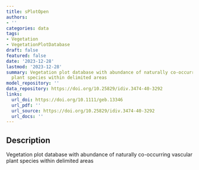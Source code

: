 ```yaml
---
title: sPlotOpen
authors:
- ''
categories: data
tags:
- Vegetation
- VegetationPlotDatabase
draft: false
featured: false
date: '2023-12-28'
lastmod: '2023-12-28'
summary: Vegetation plot database with abundance of naturally co-occurring vascular
  plant species within delimited areas
model_repository: ''
data_repository: https://doi.org/10.25829/idiv.3474-40-3292
links:
  url_doi: https://doi.org/10.1111/geb.13346
  url_pdf: ''
  url_source: https://doi.org/10.25829/idiv.3474-40-3292
  url_docs: ''
---
```


## Description

Vegetation plot database with abundance of naturally co-occurring vascular plant species within delimited areas

